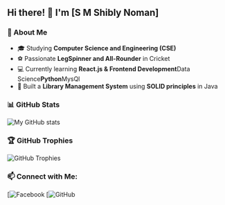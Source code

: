 ## Hi there! 👋 I'm [S M Shibly Noman]  

### 🚀 About Me
- 🎓 Studying **Computer Science and Engineering (CSE)**
- ⚽ Passionate **LegSpinner and All-Rounder** in Cricket
- 💻 Currently learning **React.js & Frontend Development**Data Science**Python**MysQl
- 🔨 Built a **Library Management System** using **SOLID principles** in Java


### 📊 GitHub Stats
![My GitHub stats](https://github-readme-stats.vercel.app/api?username=Shibly230206&show_icons=true&theme=radical)

### 🏆 GitHub Trophies
![GitHub Trophies](https://github-profile-trophy.vercel.app/?username=Shibly230206&theme=dracula)

### 📫 Connect with Me:
[![Facebook](https://www.facebook.com/share/1YLYNEsBdJ/)
[![GitHub](https://github.com/Shibly230206/Shibly230206)


